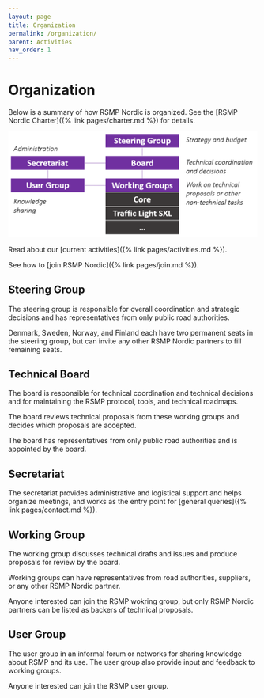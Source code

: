 ```yaml
---
layout: page
title: Organization
permalink: /organization/
parent: Activities
nav_order: 1
---
```


# Organization
Below is a summary of how RSMP Nordic is organized. See the [RSMP Nordic Charter]({% link pages/charter.md %}) for details.

![Organizational Structure](/assets/images/organization.png)

Read about our [current activities]({% link pages/activities.md %}).

See how to [join RSMP Nordic]({% link pages/join.md %}). 


## Steering Group
The steering group is responsible for overall coordination and strategic decisions and has representatives from only public road authorities.

Denmark, Sweden, Norway, and Finland each have two permanent seats in the steering group, but can invite any other RSMP Nordic partners to fill remaining seats.

## Technical Board
The board is responsible for technical coordination and technical decisions and for maintaining the RSMP protocol, tools, and technical roadmaps.

The board reviews technical proposals from these working groups and decides which proposals are accepted.

The board has representatives from only public road authorities and is appointed by the board.

## Secretariat
The secretariat provides administrative and logistical support and helps organize meetings, and works as the entry point for [general queries]({% link pages/contact.md %}).

## Working Group
The working group discusses technical drafts and issues and produce proposals for review by the board.

Working groups can have representatives from road authorities, suppliers, or any other RSMP Nordic partner.

Anyone interested can join the RSMP wokring group, but only RSMP Nordic partners can be listed as backers of technical proposals.

## User Group
The user group in an informal forum or networks for sharing knowledge about RSMP and its use. The user group also provide input and feedback to working groups.

Anyone interested can join the RSMP user group.
